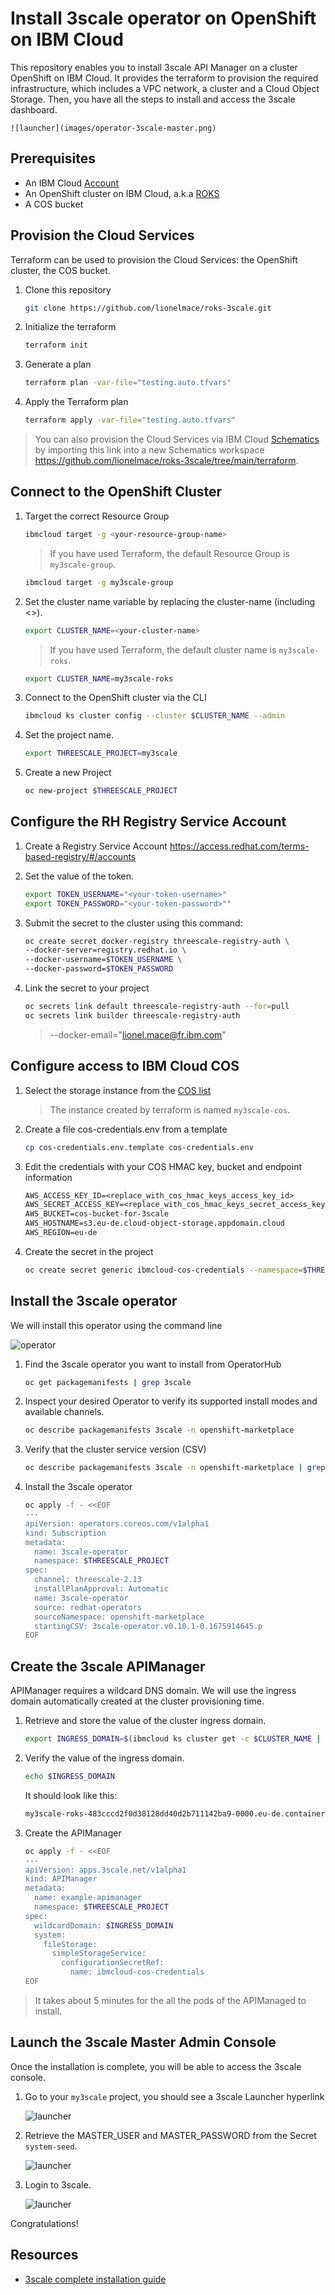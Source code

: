 # Install 3scale operator on OpenShift on IBM Cloud

This repository enables you to install 3scale API Manager on a cluster OpenShift on IBM Cloud.
It provides the terraform to provision the required infrastructure, which includes a VPC network, a cluster and a Cloud Object Storage.
Then, you have all the steps to install and access the 3scale dashboard.

    ![launcher](images/operator-3scale-master.png)

## Prerequisites

* An IBM Cloud [Account](https://cloud.ibm.com)
* An OpenShift cluster on IBM Cloud, a.k.a [ROKS](https://cloud.ibm.com/kubernetes/clusters?platformType=openshift)
* A COS bucket

## Provision the Cloud Services

Terraform can be used to provision the Cloud Services: the OpenShift cluster, the COS bucket.

1. Clone this repository

    ```sh
    git clone https://github.com/lionelmace/roks-3scale.git
    ```

1. Initialize the terraform

    ```sh
    terraform init
    ```

1. Generate a plan

    ```sh
    terraform plan -var-file="testing.auto.tfvars"
    ```

1. Apply the Terraform plan

    ```sh
    terraform apply -var-file="testing.auto.tfvars"
    ```

> You can also provision the Cloud Services via IBM Cloud [Schematics](https://cloud.ibm.com/schematics/workspaces) by importing this link into a new Schematics workspace https://github.com/lionelmace/roks-3scale/tree/main/terraform.

## Connect to the OpenShift Cluster

1. Target the correct Resource Group

    ```sh
    ibmcloud target -g <your-resource-group-name>
    ```

    > If you have used Terraform, the default Resource Group is `my3scale-group`.

    ```sh
    ibmcloud target -g my3scale-group
    ```

1. Set the cluster name variable by replacing the cluster-name (including <>).

    ```sh
    export CLUSTER_NAME=<your-cluster-name>
    ```

    > If you have used Terraform, the default cluster name is `my3scale-roks`.

    ```sh
    export CLUSTER_NAME=my3scale-roks
    ```

1. Connect to the OpenShift cluster via the CLI

    ```sh
    ibmcloud ks cluster config --cluster $CLUSTER_NAME --admin
    ```

1. Set the project name.

    ```sh
    export THREESCALE_PROJECT=my3scale
    ```

1. Create a new Project

    ```sh
    oc new-project $THREESCALE_PROJECT
    ```

## Configure the RH Registry Service Account

1. Create a Registry Service Account https://access.redhat.com/terms-based-registry/#/accounts

1. Set the value of the token.

    ```sh
    export TOKEN_USERNAME="<your-token-username>"
    export TOKEN_PASSWORD="<your-token-password>""
    ```

1. Submit the secret to the cluster using this command:

    ```sh
    oc create secret docker-registry threescale-registry-auth \
    --docker-server=registry.redhat.io \
    --docker-username=$TOKEN_USERNAME \
    --docker-password=$TOKEN_PASSWORD
    ```

1. Link the secret to your project

    ```sh
    oc secrets link default threescale-registry-auth --for=pull
    oc secrets link builder threescale-registry-auth
    ```

    > --docker-email="lionel.mace@fr.ibm.com"

## Configure access to IBM Cloud COS

1. Select the storage instance from the [COS list](https://cloud.ibm.com/objectstorage)

    > The instance created by terraform is named `my3scale-cos`.

1. Create a file cos-credentials.env from a template

    ```sh
    cp cos-credentials.env.template cos-credentials.env
    ```

1. Edit the credentials with your COS HMAC key, bucket and endpoint information

    ```txt
    AWS_ACCESS_KEY_ID=<replace_with_cos_hmac_keys_access_key_id>
    AWS_SECRET_ACCESS_KEY=<replace_with_cos_hmac_keys_secret_access_key>
    AWS_BUCKET=cos-bucket-for-3scale
    AWS_HOSTNAME=s3.eu-de.cloud-object-storage.appdomain.cloud
    AWS_REGION=eu-de
    ```

1. Create the secret in the project

    ```sh
    oc create secret generic ibmcloud-cos-credentials --namespace=$THREESCALE_PROJECT --from-env-file=cos-credentials.env
    ```

## Install the 3scale operator

We will install this operator using the command line

![operator](images/operator-selection.png)

1. Find the 3scale operator you want to install from OperatorHub

    ```sh
    oc get packagemanifests | grep 3scale
    ```

1. Inspect your desired Operator to verify its supported install modes and available channels.

    ```sh
    oc describe packagemanifests 3scale -n openshift-marketplace
    ```

1. Verify that the cluster service version (CSV)

    ```sh
    oc describe packagemanifests 3scale -n openshift-marketplace | grep CSV
    ```

1. Install the 3scale operator

    ```sh
    oc apply -f - <<EOF
    ---
    apiVersion: operators.coreos.com/v1alpha1
    kind: Subscription
    metadata:
      name: 3scale-operator
      namespace: $THREESCALE_PROJECT
    spec:
      channel: threescale-2.13
      installPlanApproval: Automatic 
      name: 3scale-operator
      source: redhat-operators
      sourceNamespace: openshift-marketplace
      startingCSV: 3scale-operator.v0.10.1-0.1675914645.p
    EOF
    ```

## Create the 3scale APIManager

APIManager requires a wildcard DNS domain. We will use the ingress domain automatically created at the cluster provisioning time.

1. Retrieve and store the value of the cluster ingress domain.

    ```sh
    export INGRESS_DOMAIN=$(ibmcloud ks cluster get -c $CLUSTER_NAME | grep "Ingress Subdomain" | awk '{print tolower($3)}')
    ```

1. Verify the value of the ingress domain.

    ```sh
    echo $INGRESS_DOMAIN
    ```

    It should look like this:

    ```sh
    my3scale-roks-483cccd2f0d38128dd40d2b711142ba9-0000.eu-de.containers.appdomain.cloud
    ```

1. Create the APIManager

    ```sh
    oc apply -f - <<EOF
    ---
    apiVersion: apps.3scale.net/v1alpha1
    kind: APIManager
    metadata:
      name: example-apimanager
      namespace: $THREESCALE_PROJECT
    spec:
      wildcardDomain: $INGRESS_DOMAIN
      system:
        fileStorage:
          simpleStorageService:
            configurationSecretRef:
              name: ibmcloud-cos-credentials
    EOF
    ```

> It takes about 5 minutes for the all the pods of the APIManaged to install.

## Launch the 3scale Master Admin Console

Once the installation is complete, you will be able to access the 3scale console.

1. Go to your `my3scale` project, you should see a 3scale Launcher hyperlink

    ![launcher](images/operator-project.png)

1. Retrieve the MASTER_USER and MASTER_PASSWORD from the Secret `system-seed`.

    ![launcher](images/operator-password.png)

1. Login to 3scale.

    ![launcher](images/operator-3scale-master.png)

Congratulations!

## Resources

* [3scale complete installation guide](https://access.redhat.com/documentation/en-us/red_hat_3scale_api_management/2.13/html/installing_3scale/index)
